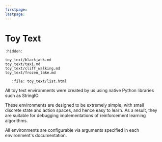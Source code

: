 ```yaml
---
firstpage:
lastpage:
---
```


# Toy Text

```{toctree}
:hidden:

toy_text/blackjack.md
toy_text/taxi.md
toy_text/cliff_walking.md
toy_text/frozen_lake.md
```

```{raw} html
   :file: toy_text/list.html
```

All toy text environments were created by us using native Python libraries such as StringIO.

These environments are designed to be extremely simple, with small discrete state and action spaces, and hence easy to learn. As a result, they are suitable for debugging implementations of reinforcement learning algorithms.

All environments are configurable via arguments specified in each environment's documentation.
